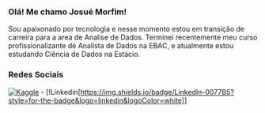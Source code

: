 ### Olá! Me chamo Josué Morfim!
Sou apaixonado por tecnologia e nesse momento estou em transição de carreira para a area de Analise de Dados. 
Terminei recentemente meu curso profissionalizante de Analista de Dados na EBAC, e atualmente estou estudando Ciência de Dados na Estácio.


### Redes Sociais

[![Kaggle](https://img.shields.io/badge/Kaggle-20BEFF?style=for-the-badge&logo=Kaggle&logoColor=white)](https://www.kaggle.com/josumorfim) - [!Linkedin[https://img.shields.io/badge/LinkedIn-0077B5?style=for-the-badge&logo=linkedin&logoColor=white]]
